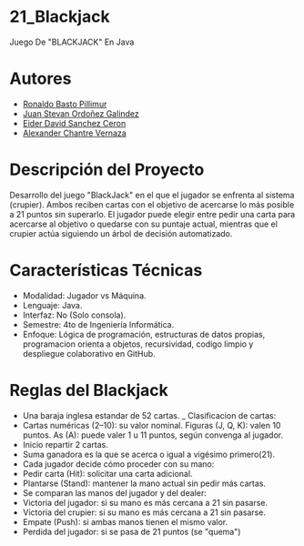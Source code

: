 # 21_Blackjack
Juego De "BLACKJACK" En Java
# Autores
- [Ronaldo Basto Pillimur](https://github.com/RonaldB24)
- [Juan Stevan Ordoñez Galindez](https://github.com/juanostevan)
- [Eider David Sanchez Ceron](https://github.com/Zandybro)
- [Alexander Chantre Vernaza](https://github.com/AlexanderChantre)

# Descripción del Proyecto
Desarrollo del juego "BlackJack" en el que el jugador se enfrenta al sistema (crupier).
Ambos reciben cartas con el objetivo de acercarse lo más posible a 21 puntos sin superarlo.
El jugador puede elegir entre pedir una carta para acercarse al objetivo o quedarse con su puntaje actual, 
mientras que el crupier actúa siguiendo un árbol de decisión automatizado.

# Características Técnicas
- Modalidad: Jugador vs Máquina.
- Lenguaje: Java.
- Interfaz: No (Solo consola).
- Semestre: 4to de Ingeniería Informática.
- Enfoque: Lógica de programación, estructuras de datos propias, programacion orienta a objetos, recursividad, codigo limpio y despliegue colaborativo en GitHub.

# Reglas del Blackjack
- Una baraja inglesa estandar de 52 cartas.
_ Clasificacion de cartas:
- Cartas numéricas (2–10): su valor nominal.
  Figuras (J, Q, K): valen 10 puntos.
  As (A): puede valer 1 u 11 puntos, según convenga al jugador.
- Inicio repartir 2 cartas.
- Suma ganadora es la que se acerca o igual a vigésimo primero(21).
- Cada jugador decide cómo proceder con su mano:
- Pedir carta (Hit): solicitar una carta adicional.
- Plantarse (Stand): mantener la mano actual sin pedir más cartas.
- Se comparan las manos del jugador y del dealer:
- Victoria del jugador: si su mano es más cercana a 21 sin pasarse.
- Victoria del crupier: si su mano es más cercana a 21 sin pasarse.
- Empate (Push): si ambas manos tienen el mismo valor.
- Perdida del jugador: si se pasa de 21 puntos (se "quema")
